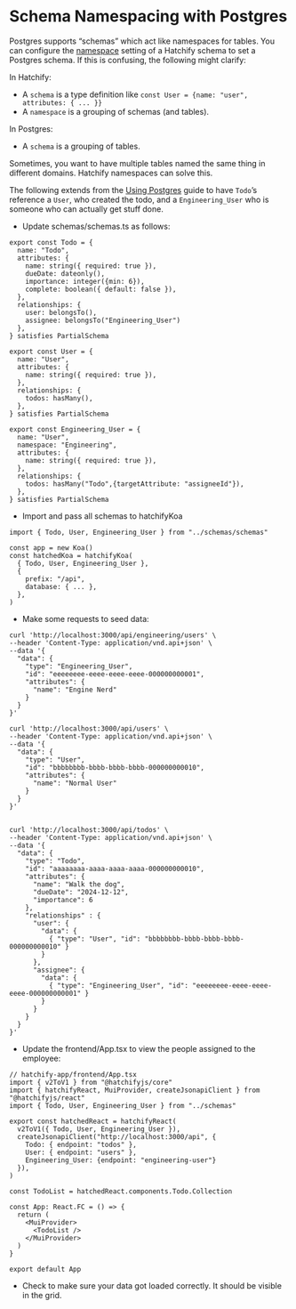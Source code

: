 # Schema Namespacing with Postgres

Postgres supports “schemas” which act like namespaces for tables. You can configure the [namespace](naming.md#schemanamespace-postgres-only) setting of a Hatchify schema to set a Postgres schema. If this is confusing, the following might clarify:

In Hatchify:

- A `schema` is a type definition like `const User = {name: "user", attributes: { ... }}`
- A `namespace` is a grouping of schemas (and tables).

In Postgres:

- A `schema` is a grouping of tables.

Sometimes, you want to have multiple tables named the same thing in different domains. Hatchify namespaces can solve this.

The following extends from the [Using Postgres](guides/using-postgres-db.md) guide to have `Todo`’s reference a `User`, who created the todo, and a `Engineering_User` who is someone who can actually get stuff done.

- Update schemas/schemas.ts as follows:

```
export const Todo = {
  name: "Todo",
  attributes: {
    name: string({ required: true }),
    dueDate: dateonly(),
    importance: integer({min: 6}),
    complete: boolean({ default: false }),
  },
  relationships: {
    user: belongsTo(),
    assignee: belongsTo("Engineering_User")
  },
} satisfies PartialSchema

export const User = {
  name: "User",
  attributes: {
    name: string({ required: true }),
  },
  relationships: {
    todos: hasMany(),
  },
} satisfies PartialSchema

export const Engineering_User = {
  name: "User",
  namespace: "Engineering",
  attributes: {
    name: string({ required: true }),
  },
  relationships: {
    todos: hasMany("Todo",{targetAttribute: "assigneeId"}),
  },
} satisfies PartialSchema
```

- Import and pass all schemas to hatchifyKoa

```
import { Todo, User, Engineering_User } from "../schemas/schemas"

const app = new Koa()
const hatchedKoa = hatchifyKoa(
  { Todo, User, Engineering_User },
  {
    prefix: "/api",
    database: { ... },
  },
)
```

- Make some requests to seed data:

```
curl 'http://localhost:3000/api/engineering/users' \
--header 'Content-Type: application/vnd.api+json' \
--data '{
  "data": {
    "type": "Engineering_User",
    "id": "eeeeeeee-eeee-eeee-eeee-000000000001",
    "attributes": {
      "name": "Engine Nerd"
    }
  }
}'

curl 'http://localhost:3000/api/users' \
--header 'Content-Type: application/vnd.api+json' \
--data '{
  "data": {
    "type": "User",
    "id": "bbbbbbbb-bbbb-bbbb-bbbb-000000000010",
    "attributes": {
      "name": "Normal User"
    }
  }
}'


curl 'http://localhost:3000/api/todos' \
--header 'Content-Type: application/vnd.api+json' \
--data '{
  "data": {
    "type": "Todo",
    "id": "aaaaaaaa-aaaa-aaaa-aaaa-000000000010",
    "attributes": {
      "name": "Walk the dog",
      "dueDate": "2024-12-12",
      "importance": 6
    },
    "relationships" : {
      "user": {
        "data": {
          { "type": "User", "id": "bbbbbbbb-bbbb-bbbb-bbbb-000000000010" }
        }
      },
      "assignee": {
        "data": {
          { "type": "Engineering_User", "id": "eeeeeeee-eeee-eeee-eeee-000000000001" }
        }
      }
    }
  }
}'
```

- Update the frontend/App.tsx to view the people assigned to the employee:

```
// hatchify-app/frontend/App.tsx
import { v2ToV1 } from "@hatchifyjs/core"
import { hatchifyReact, MuiProvider, createJsonapiClient } from "@hatchifyjs/react"
import { Todo, User, Engineering_User } from "../schemas"

export const hatchedReact = hatchifyReact(
  v2ToV1({ Todo, User, Engineering_User }),
  createJsonapiClient("http://localhost:3000/api", {
    Todo: { endpoint: "todos" },
    User: { endpoint: "users" },
    Engineering_User: {endpoint: "engineering-user"}
  }),
)

const TodoList = hatchedReact.components.Todo.Collection

const App: React.FC = () => {
  return (
    <MuiProvider>
      <TodoList />
    </MuiProvider>
  )
}

export default App
```

- Check to make sure your data got loaded correctly. It should be visible in the grid.
